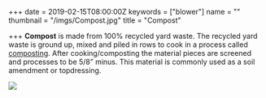 +++
date = 2019-02-15T08:00:00Z
keywords = ["blower"]
name = ""
thumbnail = "/imgs/Compost.jpg"
title = "Compost"

+++
**Compost** is made from 100% recycled yard waste. The recycled yard waste is ground up, mixed and piled in rows to cook in a process called [composting](sites/8rsqm-9l3desoa/#/pages/content-info-compost-md/ "compost").  After cooking/composting the material pieces are screened and processes to be 5/8” minus. This material is commonly used as a soil amendment or topdressing.

![](/imgs/Compost.jpg)